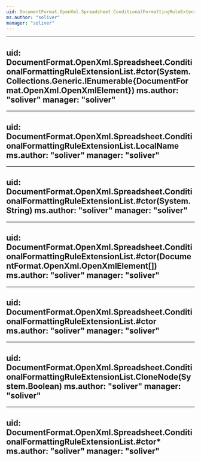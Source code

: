```yaml
---
uid: DocumentFormat.OpenXml.Spreadsheet.ConditionalFormattingRuleExtensionList
ms.author: "soliver"
manager: "soliver"
---
```


---
uid: DocumentFormat.OpenXml.Spreadsheet.ConditionalFormattingRuleExtensionList.#ctor(System.Collections.Generic.IEnumerable{DocumentFormat.OpenXml.OpenXmlElement})
ms.author: "soliver"
manager: "soliver"
---

---
uid: DocumentFormat.OpenXml.Spreadsheet.ConditionalFormattingRuleExtensionList.LocalName
ms.author: "soliver"
manager: "soliver"
---

---
uid: DocumentFormat.OpenXml.Spreadsheet.ConditionalFormattingRuleExtensionList.#ctor(System.String)
ms.author: "soliver"
manager: "soliver"
---

---
uid: DocumentFormat.OpenXml.Spreadsheet.ConditionalFormattingRuleExtensionList.#ctor(DocumentFormat.OpenXml.OpenXmlElement[])
ms.author: "soliver"
manager: "soliver"
---

---
uid: DocumentFormat.OpenXml.Spreadsheet.ConditionalFormattingRuleExtensionList.#ctor
ms.author: "soliver"
manager: "soliver"
---

---
uid: DocumentFormat.OpenXml.Spreadsheet.ConditionalFormattingRuleExtensionList.CloneNode(System.Boolean)
ms.author: "soliver"
manager: "soliver"
---

---
uid: DocumentFormat.OpenXml.Spreadsheet.ConditionalFormattingRuleExtensionList.#ctor*
ms.author: "soliver"
manager: "soliver"
---
